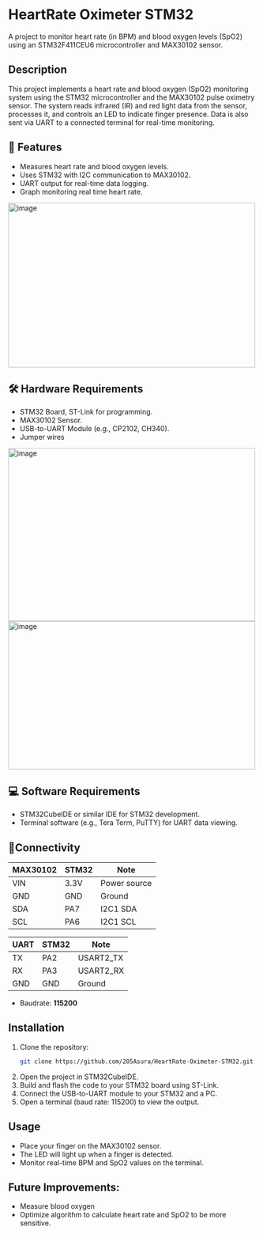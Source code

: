 # HeartRate Oximeter STM32

A project to monitor heart rate (in BPM) and blood oxygen levels (SpO2) using an STM32F411CEU6 microcontroller and MAX30102 sensor.

## Description
This project implements a heart rate and blood oxygen (SpO2) monitoring system using the STM32 microcontroller and the MAX30102 pulse oximetry sensor. The system reads infrared (IR) and red light data from the sensor, processes it, and controls an LED to indicate finger presence. Data is also sent via UART to a connected terminal for real-time monitoring.

## 🚀 Features
- Measures heart rate and blood oxygen levels.
- Uses STM32 with I2C communication to MAX30102.
- UART output for real-time data logging.
- Graph monitoring real time heart rate.
<img width="500" height="333" alt="image" src="https://github.com/user-attachments/assets/9339562b-95f7-4706-87e5-4aedf56c876b" />

## 🛠️ Hardware Requirements
- STM32 Board, ST-Link for programming.
- MAX30102 Sensor.
- USB-to-UART Module (e.g., CP2102, CH340).
- Jumper wires

<img width="500" height="350" alt="image" src="https://github.com/user-attachments/assets/26c8f20e-f59d-4725-986e-e198d25d0759" />

<img width="500" height="300" alt="image" src="https://github.com/user-attachments/assets/90827b86-7aa6-44af-9b29-ddf2697b25e4" />

## 💻 Software Requirements
- STM32CubeIDE or similar IDE for STM32 development.
- Terminal software (e.g., Tera Term, PuTTY) for UART data viewing.

## 🔌Connectivity

| MAX30102 | STM32     |     Note     |
|----------|-----------|--------------|
| VIN      | 3.3V      | Power source |
| GND      | GND       | Ground       |
| SDA      | PA7       | I2C1 SDA     |
| SCL      | PA6       | I2C1 SCL     |

| UART      | STM32     |     Note     |
|-----------|-----------|--------------|
| TX        | PA2       | USART2_TX    |
| RX        | PA3       | USART2_RX    |
| GND       | GND       | Ground       |

- Baudrate: **115200**  

## Installation
1. Clone the repository:
   ```bash
   git clone https://github.com/205Asura/HeartRate-Oximeter-STM32.git
   ```
2. Open the project in STM32CubeIDE.
3. Build and flash the code to your STM32 board using ST-Link.
4. Connect the USB-to-UART module to your STM32 and a PC.
5. Open a terminal (baud rate: 115200) to view the output.

## Usage
- Place your finger on the MAX30102 sensor.
- The LED will light up when a finger is detected.
- Monitor real-time BPM and SpO2 values on the terminal.

## Future Improvements:
- Measure blood oxygen
- Optimize algorithm to calculate heart rate and SpO2 to be more sensitive.
